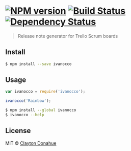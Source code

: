 #  [![NPM version][npm-image]][npm-url] [![Build Status][travis-image]][travis-url] [![Dependency Status][daviddm-image]][daviddm-url]

> Release note generator for Trello Scrum boards


## Install

```sh
$ npm install --save ivanocco
```


## Usage

```js
var ivanocco = require('ivanocco');

ivanocco('Rainbow');
```

```sh
$ npm install --global ivanocco
$ ivanocco --help
```


## License

MIT © [Clayton Donahue](www.ivantagehealth.com)


[npm-image]: https://badge.fury.io/js/ivanocco.svg
[npm-url]: https://npmjs.org/package/ivanocco
[travis-image]: https://travis-ci.org/cdonahue/ivanocco.svg?branch=master
[travis-url]: https://travis-ci.org/cdonahue/ivanocco
[daviddm-image]: https://david-dm.org/cdonahue/ivanocco.svg?theme=shields.io
[daviddm-url]: https://david-dm.org/cdonahue/ivanocco
